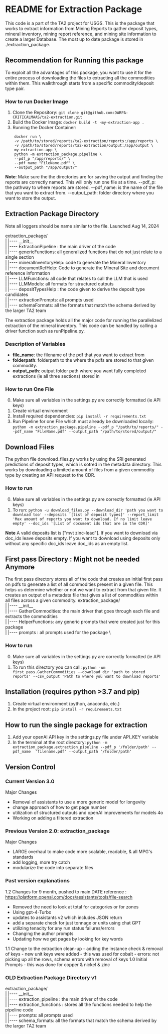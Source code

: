 # README for Extraction Package
This code is a part of the TA2 project for USGS. This is the package that works to extract information from Mining Reports to gather deposit types, mineral inventory, mining report reference, and mining site information to create a larger Database. The most up to date package is stored in ./extraction_package. 


## Recommendation for Running this package
To exploit all the advantages of this package, you want to use it for the entire process of downloading the files to extracting all the commodities within them. This walkthrough starts from a specific commodity/deposit type pair. 

### How to run Docker Image
1. Clone the Repository: `git clone git@github.com:DARPA-CRITICALMAAS/ta2-extraction.git `
2. Build the Docker Image: `docker build -t -my-extraction-app .`
3. Running the Docker Container: 
``` 
    docker run \
    -v /path/to/stored/reports/ta2-extraction/reports:/app/reports \
    -v /path/to/stored/reports/ta2-extraction/output:/app/output \
    my-extraction-app \
    python -m extraction_package.pipeline \
    --pdf_p "/app/reports/" \
    --pdf_name "FileName.pdf" \
    --output_path "/app/output/"
```

**Note**: Make sure the the directories are for saving the output and finding the reports are correctly named. This will only run one file at a time. --pdf_p: the pathway to where reports are stored. --pdf_name: is the name of the file that you want to extract from. --output_path: folder directory where you want to store the output.

## Extraction Package Directory 
Note all loggers should be name similar to the file.
Launched Aug 14, 2024


extraction_package/ \
|    |---- \_\_init\_\_ \
|    |---- ExtractionPipeline : the main driver of the code \
|       |---- genericFunctions: all generalized functions that do not just relate to a single section \
|       |---- mineralInventoryHelp: code to generate the Mineral Inventory \
|       |---- documentRefHelp: Code to generate the Mineral Site and document reference information \
|       |---- LLMFunctions: all code that relates to call the LLM that is used \
|       |---- LLMModels: all formats for structured outputs \
|       |---- depositTypesHelp : the code given to derive the deposit type candidates \
|       |---- extractionPrompts: all prompts used \
|       |---- schemaFormats: all the formats that match the schema derived by the larger TA2 team 

The extraction package holds all the major code for running the parallelized extraction of the mineral inventory. This code can be handled by calling a driver function such as runPipeline.py.

### Description of Variables
* **file_name**: the filename of the pdf that you want to extract from
* **folderpath**: folderpath to the where the pdfs are stored to that given commodity.
* **output_path**: output folder path where you want fully completed extractions (ie all three sections) stored in


### How to run One File
0. Make sure all variables in the settings.py are correctly formatted (ie API keys)
1. Create virtual environment
2. Install required dependencies: `pip install -r requirements.txt`
3. Run Pipeline for one File which must already be downloaded locally: `python -m extraction_package.pipeline --pdf_p "/path/to/reports/" --pdf_name "FileName.pdf" --output_path "/path/to/stored/output/"`


## Download Files
The python file download_files.py works by using the SRI generated predictions of deposit types, which is sotred in the metadata directory. This works by downloading a limited amount of files from a given commodity type by creating an API request to the CDR.

### How to run
0. Make sure all variables in the settings.py are correctly formatted (ie API keys) 
1. To run: `python -u download_files.py --download_dir 'path you want to download too' --deposits '[list of deposit types]' --report_limit 'Max amount of reports you want to download. If no limit leave empty' --doc_ids '[List of document ids that are in the CDR]' `

**Note** A valid deposits list is ["mvt zinc-lead"]. If you want to download via doc_ids leave deposits empty. If you want to download using deposits only without any specific doc_ids leave doc_ids as an empty list. 

## First pass Directory : Might not be needed Anymore
The first pass directory stores all of the code that creates an initial first pass on pdfs to generate a list of all commodities present in a given file. This helps us determine whether or not we want to extract from that given file. It creates an output of a metadata file that gives a list of commodities within all files across a given commodity. 
extraction_package/ \
|    |---- \_\_init\_\_ \
|    |---- GatherCommodities: the main driver that goes through each file and extracts the commodities \
|    |---- HelperFunctions: any generic prompts that were created just for this package \
|    |---- prompts : all prompts used for the package \

### How to run
0. Make sure all variables in the settings.py are correctly formatted (ie API keys) 
1. To run this directory you can call:  `python -um first_pass.GatherCommodities --download_dir 'path to stored reports' --csv_output 'Path to where you want to download reports'`

## Installation (requires python >3.7 and pip)
1. Create virtual environment (python, anaconda, etc.)
2. In the project root: `pip install -r requirements.txt`


## How to run the single package for extraction
1. Add your openAI API key in the settings.py file under API_KEY variable
2. In the terminal at the root directory: `python -m extraction_package.extraction_pipeline --pdf_p '/folder/path' --pdf_name  'filename.pdf' --output_path '/folder/path' `

## Version Control
### Current Version 3.0
Major Changes
- Removal of assistants to use a more generic model for longevity
- change approach of how to get page number
- utilization of structured outputs and openAI improvements for models 4o
- Working on adding a filtered extraction 

### Previous Version 2.0: extraction_package
Major Changes
- LARGE overhaul to make code more scalable, readable, & all MPG's standards
- add logging, more try catch
- modularize the code into separate files

### Past version explanations
1.2 Changes for 9 month, pushed to main DATE
reference : https://platform.openai.com/docs/assistants/tools/file-search
- Removed the need to look at total for categories or for zones
- Using gpt-4-Turbo
- updates to assistants v2 which includes JSON return
- add a separate check for just tonnage or units using chat GPT
- utilizing tenacity for any run status failures/errors
- Changing the author prompts
- Updating how we get pages by looking for key words


1.1 Change to the extraction clean-up
    - adding the instance check & removal of keys
    - new unit keys were added
    - this was used for cobalt
    - errors: not picking up all the rows, schema errors with removal of keys
1.0 Initial Prompts
    - this was done for copper & nickel & zinc


### OLD Extraction Package Directory v1
extraction_package/ \
|    |---- \_\_init\_\_ \
| |---- extraction_pipeline : the main driver of the code \
|    |---- extraction_functions : stores all the functions needed to help the pipeline code \
|    |---- prompts: all prompts used \
|    |---- schema_formats: all the formats that match the schema derived by the larger TA2 team 
